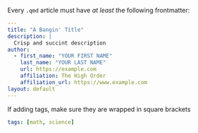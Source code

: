 Every `.qmd` article must have _at least_ the following frontmatter:
```yaml
---
title: "A Bangin' Title"
description: | 
  Crisp and succint description
author:
  - first_name: "YOUR FIRST NAME"
    last_name: "YOUR LAST NAME"
    url: https://example.com
    affiliation: The High Order
    affiliation_url: https://www.example.com
layout: default
---
```
If adding tags, make sure they are wrapped in square brackets
```yaml
tags: [math, science]
```